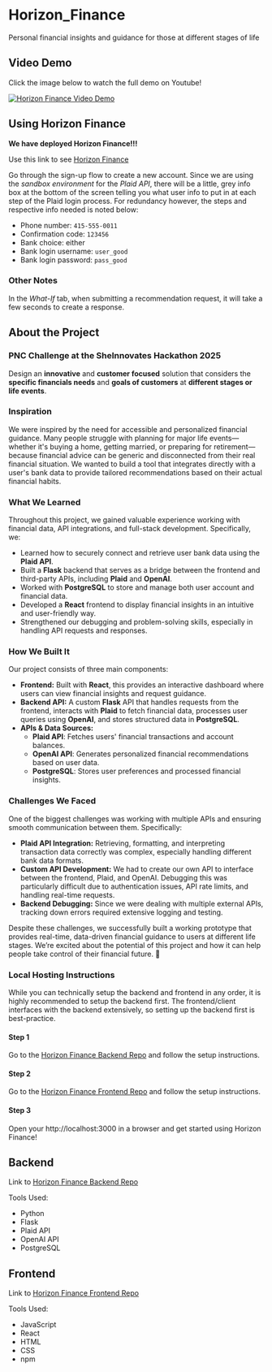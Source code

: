 # Horizon_Finance
Personal financial insights and guidance for those at different stages of life

## Video Demo
Click the image below to watch the full demo on Youtube!

[![Horizon Finance Video Demo](http://img.youtube.com/vi/f9VolE-VeLY/0.jpg)]([http://www.youtube.com/watch?v=YOUTUBE_VIDEO_ID_HERE](https://youtu.be/f9VolE-VeLY))

## Using Horizon Finance
**We have deployed Horizon Finance!!!**  

Use this link to see [Horizon Finance](http://horizonfinancelb-1989960674.us-east-1.elb.amazonaws.com/)

Go through the sign-up flow to create a new account. Since we are using the *sandbox environment* for the *Plaid API*, there will be a little, grey info box at the bottom of the screen telling you what user info to put in at each step of the Plaid login process. For redundancy however, the steps and respective info needed is noted below:

- Phone number: `415-555-0011`
- Confirmation code: `123456`
- Bank choice: either
- Bank login username: `user_good`
- Bank login password: `pass_good`

### Other Notes
In the *What-If* tab, when submitting a recommendation request, it will take a few seconds to create a response. 

## About the Project 

### PNC Challenge at the SheInnovates Hackathon 2025
Design an **innovative** and **customer focused** solution that considers the **specific financials needs** and **goals of customers** at **different stages or life events**.

### Inspiration  
We were inspired by the need for accessible and personalized financial guidance. Many people struggle with planning for major life events—whether it's buying a home, getting married, or preparing for retirement—because financial advice can be generic and disconnected from their real financial situation. We wanted to build a tool that integrates directly with a user's bank data to provide tailored recommendations based on their actual financial habits.  

### What We Learned  
Throughout this project, we gained valuable experience working with financial data, API integrations, and full-stack development. Specifically, we:  
- Learned how to securely connect and retrieve user bank data using the **Plaid API**.  
- Built a **Flask** backend that serves as a bridge between the frontend and third-party APIs, including **Plaid** and **OpenAI**.  
- Worked with **PostgreSQL** to store and manage both user account and financial data.  
- Developed a **React** frontend to display financial insights in an intuitive and user-friendly way.  
- Strengthened our debugging and problem-solving skills, especially in handling API requests and responses.  

### How We Built It  
Our project consists of three main components:  

- **Frontend:** Built with **React**, this provides an interactive dashboard where users can view financial insights and request guidance.  
- **Backend API:** A custom **Flask** API that handles requests from the frontend, interacts with **Plaid** to fetch financial data, processes user queries using **OpenAI**, and stores structured data in **PostgreSQL**.  
- **APIs & Data Sources:**  
  - **Plaid API**: Fetches users' financial transactions and account balances.  
  - **OpenAI API**: Generates personalized financial recommendations based on user data.  
  - **PostgreSQL**: Stores user preferences and processed financial insights.  

### Challenges We Faced  
One of the biggest challenges was working with multiple APIs and ensuring smooth communication between them. Specifically:  
- **Plaid API Integration:** Retrieving, formatting, and interpreting transaction data correctly was complex, especially handling different bank data formats.  
- **Custom API Development:** We had to create our own API to interface between the frontend, Plaid, and OpenAI. Debugging this was particularly difficult due to authentication issues, API rate limits, and handling real-time requests.  
- **Backend Debugging:** Since we were dealing with multiple external APIs, tracking down errors required extensive logging and testing.  

Despite these challenges, we successfully built a working prototype that provides real-time, data-driven financial guidance to users at different life stages. We’re excited about the potential of this project and how it can help people take control of their financial future. 🚀

### Local Hosting Instructions
While you can technically setup the backend and frontend in any order, it is highly recommended to setup the backend first. The frontend/client interfaces with the backend extensively, so setting up the backend first is best-practice.
#### Step 1
Go to the [Horizon Finance Backend Repo](https://github.com/domcave/Horizon_Finance_backend.git) and follow the setup instructions.

#### Step 2 
Go to the [Horizon Finance Frontend Repo](https://github.com/domcave/Horizon_Finance_frontend.git) and follow the setup instructions.

#### Step 3
Open your http://localhost:3000 in a browser and get started using Horizon Finance!

## Backend
Link to [Horizon Finance Backend Repo](https://github.com/domcave/Horizon_Finance_backend.git)

Tools Used:
- Python
- Flask
- Plaid API
- OpenAI API
- PostgreSQL

## Frontend
Link to [Horizon Finance Frontend Repo](https://github.com/domcave/Horizon_Finance_frontend.git)

Tools Used:
- JavaScript
- React
- HTML
- CSS
- npm

